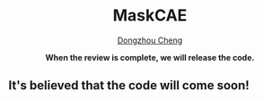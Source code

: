 <h1 align="center">MaskCAE</h1>
<p align="center"><a href="https://cheng-haha.github.io/">Dongzhou Cheng</a></p>

<p align="center"><strong>When the review is complete, we will release the code.</strong></p>

## It's believed that the code will come soon!
